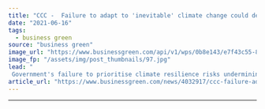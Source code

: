 ```yaml
---
title: "CCC -  Failure to adapt to 'inevitable' climate change could derail net zero transition"
date: "2021-06-16"
tags: 
  - business green
source: "business green"
image_url: "https://www.businessgreen.com/api/v1/wps/0b8e143/e7f43c55-8780-473e-a5bb-b00d416ca7b8/2/iStock-1302130036-flooding-uk-185x114.jpg"
image_fp: "/assets/img/post_thumbnails/97.jpg"
lead: "
 Government's failure to prioritise climate resilience risks undermining UK's ability to meet net zero and biodiversity goals, CCC warns ..."
article_url: "https://www.businessgreen.com/news/4032917/ccc-failure-adapt-inevitable-climate-change-derail-net-zero-transition"
---
```


---
